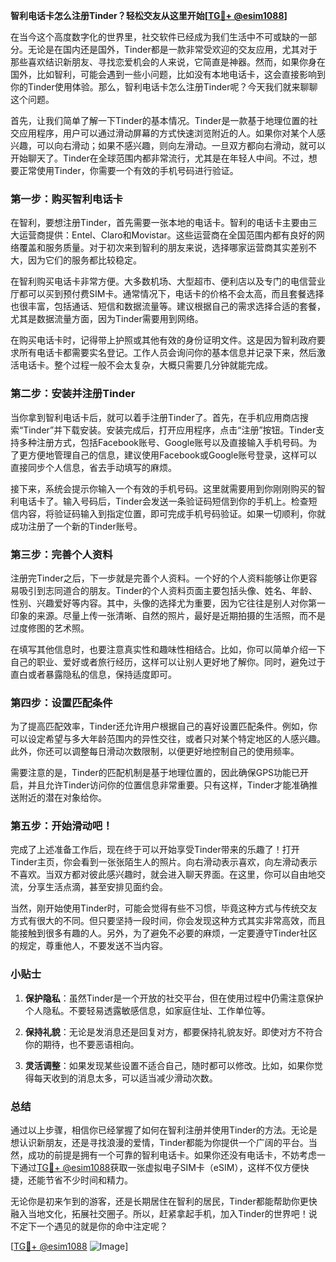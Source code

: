 **智利电话卡怎么注册Tinder？轻松交友从这里开始[[TG💪+ @esim1088](https://t.me/s/esim1088)]**

在当今这个高度数字化的世界里，社交软件已经成为我们生活中不可或缺的一部分。无论是在国内还是国外，Tinder都是一款非常受欢迎的交友应用，尤其对于那些喜欢结识新朋友、寻找恋爱机会的人来说，它简直是神器。然而，如果你身在国外，比如智利，可能会遇到一些小问题，比如没有本地电话卡，这会直接影响到你的Tinder使用体验。那么，智利电话卡怎么注册Tinder呢？今天我们就来聊聊这个问题。

首先，让我们简单了解一下Tinder的基本情况。Tinder是一款基于地理位置的社交应用程序，用户可以通过滑动屏幕的方式快速浏览附近的人。如果你对某个人感兴趣，可以向右滑动；如果不感兴趣，则向左滑动。一旦双方都向右滑动，就可以开始聊天了。Tinder在全球范围内都非常流行，尤其是在年轻人中间。不过，想要正常使用Tinder，你需要一个有效的手机号码进行验证。

### 第一步：购买智利电话卡

在智利，要想注册Tinder，首先需要一张本地的电话卡。智利的电话卡主要由三大运营商提供：Entel、Claro和Movistar。这些运营商在全国范围内都有良好的网络覆盖和服务质量。对于初次来到智利的朋友来说，选择哪家运营商其实差别不大，因为它们的服务都比较稳定。

在智利购买电话卡非常方便。大多数机场、大型超市、便利店以及专门的电信营业厅都可以买到预付费SIM卡。通常情况下，电话卡的价格不会太高，而且套餐选择也很丰富，包括通话、短信和数据流量等。建议根据自己的需求选择合适的套餐，尤其是数据流量方面，因为Tinder需要用到网络。

在购买电话卡时，记得带上护照或其他有效的身份证明文件。这是因为智利政府要求所有电话卡都需要实名登记。工作人员会询问你的基本信息并记录下来，然后激活电话卡。整个过程一般不会太复杂，大概只需要几分钟就能完成。

### 第二步：安装并注册Tinder

当你拿到智利电话卡后，就可以着手注册Tinder了。首先，在手机应用商店搜索“Tinder”并下载安装。安装完成后，打开应用程序，点击“注册”按钮。Tinder支持多种注册方式，包括Facebook账号、Google账号以及直接输入手机号码。为了更方便地管理自己的信息，建议使用Facebook或Google账号登录，这样可以直接同步个人信息，省去手动填写的麻烦。

接下来，系统会提示你输入一个有效的手机号码。这里就需要用到你刚刚购买的智利电话卡了。输入号码后，Tinder会发送一条验证码短信到你的手机上。检查短信内容，将验证码输入到指定位置，即可完成手机号码验证。如果一切顺利，你就成功注册了一个新的Tinder账号。

### 第三步：完善个人资料

注册完Tinder之后，下一步就是完善个人资料。一个好的个人资料能够让你更容易吸引到志同道合的朋友。Tinder的个人资料页面主要包括头像、姓名、年龄、性别、兴趣爱好等内容。其中，头像的选择尤为重要，因为它往往是别人对你第一印象的来源。尽量上传一张清晰、自然的照片，最好是近期拍摄的生活照，而不是过度修图的艺术照。

在填写其他信息时，也要注意真实性和趣味性相结合。比如，你可以简单介绍一下自己的职业、爱好或者旅行经历，这样可以让别人更好地了解你。同时，避免过于直白或者暴露隐私的信息，保持适度即可。

### 第四步：设置匹配条件

为了提高匹配效率，Tinder还允许用户根据自己的喜好设置匹配条件。例如，你可以设定希望与多大年龄范围内的异性交往，或者只对某个特定地区的人感兴趣。此外，你还可以调整每日滑动次数限制，以便更好地控制自己的使用频率。

需要注意的是，Tinder的匹配机制是基于地理位置的，因此确保GPS功能已开启，并且允许Tinder访问你的位置信息非常重要。只有这样，Tinder才能准确推送附近的潜在对象给你。

### 第五步：开始滑动吧！

完成了上述准备工作后，现在终于可以开始享受Tinder带来的乐趣了！打开Tinder主页，你会看到一张张陌生人的照片。向右滑动表示喜欢，向左滑动表示不喜欢。当双方都对彼此感兴趣时，就会进入聊天界面。在这里，你可以自由地交流，分享生活点滴，甚至安排见面约会。

当然，刚开始使用Tinder时，可能会觉得有些不习惯，毕竟这种方式与传统交友方式有很大的不同。但只要坚持一段时间，你会发现这种方式其实非常高效，而且能接触到很多有趣的人。另外，为了避免不必要的麻烦，一定要遵守Tinder社区的规定，尊重他人，不要发送不当内容。

### 小贴士

1. **保护隐私**：虽然Tinder是一个开放的社交平台，但在使用过程中仍需注意保护个人隐私。不要轻易透露敏感信息，如家庭住址、工作单位等。
   
2. **保持礼貌**：无论是发消息还是回复对方，都要保持礼貌友好。即使对方不符合你的期待，也不要恶语相向。
   
3. **灵活调整**：如果发现某些设置不适合自己，随时都可以修改。比如，如果你觉得每天收到的消息太多，可以适当减少滑动次数。

### 总结

通过以上步骤，相信你已经掌握了如何在智利注册并使用Tinder的方法。无论是想认识新朋友，还是寻找浪漫的爱情，Tinder都能为你提供一个广阔的平台。当然，成功的前提是拥有一个可靠的智利电话卡。如果你还没有电话卡，不妨考虑一下通过[TG💪+ @esim1088](https://t.me/s/esim1088)获取一张虚拟电子SIM卡（eSIM），这样不仅方便快捷，还能节省不少时间和精力。

无论你是初来乍到的游客，还是长期居住在智利的居民，Tinder都能帮助你更快融入当地文化，拓展社交圈子。所以，赶紧拿起手机，加入Tinder的世界吧！说不定下一个遇见的就是你的命中注定呢？

[[TG💪+ @esim1088](https://t.me/s/esim1088) ![Image](https://i.postimg.cc/4NQfJmqS/Snipaste-2025-05-13-00-14-12.png)]